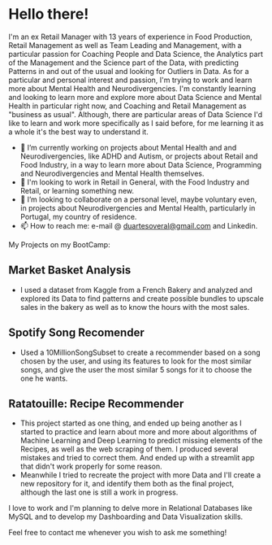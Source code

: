 # Hello there! 

I'm an ex Retail Manager with 13 years of experience in Food Production, Retail Management as well as Team Leading and Management, with a particular passion for Coaching People and Data Science, the Analytics part of the Management and the Science part of the Data, with predicting Patterns in and out of the usual and looking for Outliers in Data. 
As for a particular and personal interest and passion, I'm trying to work and learn more about Mental Health and Neurodivergencies. 
I'm constantly learning and looking to learn more and explore more about Data Science and Mental Health in particular right now, and Coaching and Retail Management as "business as usual". 
Although, there are particular areas of Data Science I'd like to learn and work more specifically as I said before, for me learning it as a whole it's the best way to understand it. 

- 🔭 I’m currently working on projects about Mental Health and and Neurodivergencies, like ADHD and Autism, or projects about Retail and Food Industry, in a way to learn more about Data Science, Programming and Neurodivergencies and Mental Health themselves.
- 👯 I'm looking to work in Retail in General, with the Food Industry and Retail, or learning something new. 
- 👯 I’m looking to collaborate on a personal level, maybe voluntary even, in projects about Neurodivergencies and Mental Health, particularly in Portugal, my country of residence. 
- 📫 How to reach me: e-mail @ duartesoveral@gmail.com and Linkedin. 

My Projects on my BootCamp:

## Market Basket Analysis 

- I used a dataset from Kaggle from a French Bakery and analyzed and explored its Data to find patterns and create possible bundles to upscale sales in the bakery as well as to know the hours with the most sales. 

## Spotify Song Recomender 

- Used a 10MillionSongSubset to create a recommender based on a song chosen by the user, and using its features to look for the most similar songs, and give the user the most similar 5 songs for it to choose the one he wants.

## Ratatouille: Recipe Recommender

- This project started as one thing, and ended up being another as I started to practice and learn about more and more about algorithms of Machine Learning and Deep Learning to predict missing elements of the Recipes, as well as the web scraping of them. I produced several mistakes and tried to correct them. And ended up with a streamlit app that didn't work properly for some reason.
- Meanwhile I tried to recreate the project with more Data and I'll create a new repository for it, and identify them both as the final project, although the last one is still a work in progress.

I love to work and I'm planning to delve more in Relational Databases like MySQL and to develop my Dashboarding and Data Visualization skills. 

Feel free to contact me whenever you wish to ask me something!
